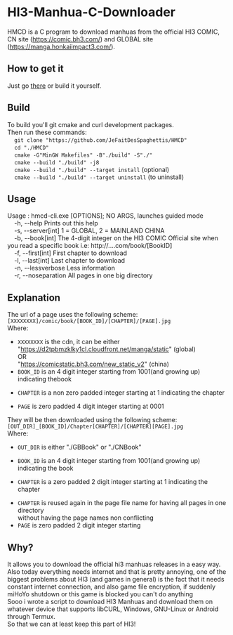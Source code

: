 # HI3-Manhua-C-Downloader
HMCD is a C program to download manhuas from the official HI3 COMIC, CN site (https://comic.bh3.com/) and GLOBAL site (https://manga.honkaiimpact3.com/).

## How to get it
Just go [there](https://github.com/JeFaitDesSpaghettis/HMCD/releases) or build it yourself.

## Build
To build you'll git cmake and curl development packages.<br/>
Then run these commands:<br/>
&nbsp;&nbsp;&nbsp;&nbsp;`git clone "https://github.com/JeFaitDesSpaghettis/HMCD"`<br/>
&nbsp;&nbsp;&nbsp;&nbsp;`cd "./HMCD"`<br/>
&nbsp;&nbsp;&nbsp;&nbsp;`cmake -G"MinGW Makefiles" -B"./build" -S"./"`<br/>
&nbsp;&nbsp;&nbsp;&nbsp;`cmake --build "./build" -j8`<br/>
&nbsp;&nbsp;&nbsp;&nbsp;`cmake --build "./build" --target install` (optional)<br/>
&nbsp;&nbsp;&nbsp;&nbsp;`cmake --build "./build" --target uninstall` (to uninstall)<br/>

## Usage
Usage : hmcd-cli.exe [OPTIONS]; NO ARGS, launches guided mode<br/>
&nbsp;&nbsp;&nbsp;&nbsp;-h, --help      Prints out this help<br/>
&nbsp;&nbsp;&nbsp;&nbsp;-s, --server[int]       1 = GLOBAL, 2 = MAINLAND CHINA<br/>
&nbsp;&nbsp;&nbsp;&nbsp;-b, --book[int]         The 4-digit integer on the HI3 COMIC Official site when you read a specific book i.e: http://....com/book/[BookID]<br/>
&nbsp;&nbsp;&nbsp;&nbsp;-f, --first[int]        First chapter to download<br/>
&nbsp;&nbsp;&nbsp;&nbsp;-l, --last[int]         Last chapter to download<br/>
&nbsp;&nbsp;&nbsp;&nbsp;-n, --lessverbose       Less information<br/>
&nbsp;&nbsp;&nbsp;&nbsp;-r, --noseparation      All pages in one big directory<br/>

## Explanation
The url of a page uses the following scheme:<br/>
`[XXXXXXXX]/comic/book/[BOOK_ID]/[CHAPTER]/[PAGE].jpg`<br/>
Where:<br/>

+ `XXXXXXXX` is the cdn, it can be either<br/>
    "https://d2tpbmzklky1cl.cloudfront.net/manga/static" (global)<br/>
    OR<br/>
    "https://comicstatic.bh3.com/new_static_v2" (china)<br/>
+ `BOOK_ID` is an 4 digit integer starting from 1001(and growing up) indicating thebook<br/>
* `CHAPTER` is a non zero padded integer starting at 1 indicating the chapter<br/>
+ `PAGE` is zero padded 4 digit integer starting at 0001<br/>

They will be then downloaded using the following scheme:<br/>
`[OUT_DIR]_[BOOK_ID]/Chapter[CHAPTER]/[CHAPTER][PAGE].jpg`<br/>
Where:<br/>
+ `OUT_DIR` is either "./GBBook" or "./CNBook"<br/>
* `BOOK_ID` is an 4 digit integer starting from 1001(and growing up) indicating the book<br/>
+ `CHAPTER` is a zero padded 2 digit integer starting at 1 indicating the chapter<br/>
* `CHAPTER` is reused again in the page file name for having all pages in one directory<br/>
    without having the page names non conflicting<br/>
* `PAGE` is zero padded 2 digit integer starting

## Why?
It allows you to download the official hi3 manhuas releases in a easy way. <br/>
Also today everything needs internet and that is pretty annoying, one of the biggest problems about HI3 (and games in general) is the fact that it needs constant internet connection, and also game file encryption, if suddenly miHoYo shutdown or this game is blocked you can't do anything <br/>
Sooo i wrote a script to download HI3 Manhuas and download them on whatever device that supports libCURL, Windows, GNU-Linux or Android through Termux. <br/>
So that we can at least keep this part of HI3!
